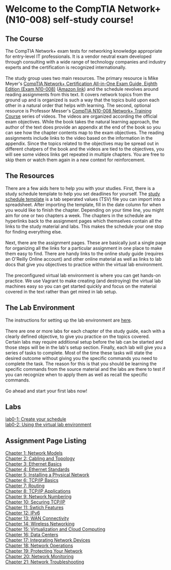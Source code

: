 # Welcome to the CompTIA Network+ (N10-008) self-study course!

## The Course
The CompTIA Network+ exam tests for networking knowledge appropriate for entry-level IT professionals.  It is a vendor neutral exam developed through consulting with a wide range of technology companies and industry experts and the certification is recognized internationally.</br></br>
The study group uses two main resources. The primary resource is Mike Meyer's [CompTIA Network+ Certification All-in-One Exam Guide, Eighth Edition (Exam N10-008)](https://learning.oreilly.com/library/view/comptia-network-certification/9781260122398/) ([Amazon link](https://www.amazon.com/CompTIA-Network-Certification-N10-008-Comptia/dp/1264269056)) and the schedule revolves around reading assignments from this text. It covers network topics from the ground up and is organized is such a way that the topics build upon each other in a natural order that helps with learning.  The second, optional resource is Professor Messer's [CompTIA N10-008 Network+ Training Course](https://www.youtube.com/playlist?list=PLG49S3nxzAnlCJiCrOYuRYb6cne864a7G) series of videos.  The videos are organized according the official exam objectives.  While the book takes the natural learning approach, the author of the text does provide an appendix at the end of the book so you can see how the chapter contents map to the exam objectives.  The reading assignments include links to the video based on the information in the appendix.  Since the topics related to the objectives may be spread out in different chatpers of the book and the videos are tied to the objectives, you will see some videos links get repeated in multiple chapters.  You are free to skip them or watch them again in a new context for reinforcement.


## The Resources
There are a few aids here to help you with your studies.  First, there is a study schedule template to help you set deadlines for yourself.  The [study schedule template](https://raw.githubusercontent.com/dmbrownlee/demo/release/courses/n10-008/labs/n10-008-schedule-template.tsv) is a tab seperated values (TSV) file you can import into a spreadsheet.  After importing the template, fill in the date column for when you would like to finish the chapter.  Depending on your time line, you might aim for one or two chapters a week.  The chapters in the schedule are hyperlinks back to the assignment pages which themselves contain all the links to the study material and labs.  This makes the schedule your one stop for finding everything else.</br></br>
Next, there are the assignment pages.  These are basically just a single page for organizing all the links for a particular assignment in one place to make them easy to find.  There are handy links to the online study guide (requires an O'Reilly Online account) and other online material as well as links to lab docs that give you objectives to practice within the virtual lab environment.</br></br>
The preconfigured virtual lab environment is where you can get hands-on practice.  We use Vagrant to make creating (and destroying) the virtual lab machines easy so you can get started quickly and focus on the material covered in the text rather than get mired in lab setup.


## The Lab Environment
The instructions for setting up the lab environment are [here](../README.md).</br></br>
There are one or more labs for each chapter of the study guide, each with a clearly defined objective, to give you practice on the topics covered.  Certain labs may require additional setup before the lab can be started and those steps will be in the lab's setup section.  Finally, each lab will give you a series of tasks to complete.  Most of the time these tasks will state the desired outcome without giving you the specific commands you need to complete the task.  The reason for this is that you should be learning the specific commands from the source material and the labs are there to test if you can recognize when to apply them as well as recall the specific commands.</br></br>
Go ahead and start your first labs now!


## Labs
[lab0-1: Create your schedule](chapter0/lab0-1.md)</br>
[lab0-2: Using the virtual lab environment](chapter0/lab0-2.md)</br>

## Assignment Page Listing
[Chapter 1: Network Models](chapter1/README.md)</br>
[Chapter 2: Cabling and Topology](chapter2/README.md)</br>
[Chapter 3: Ethernet Basics](chapter3/README.md)</br>
[Chapter 4: Ethernet Standards](chapter4/README.md)</br>
[Chapter 5: Installing a Physical Network](chapter5/README.md)</br>
[Chapter 6: TCP/IP Basics](chapter6/README.md)</br>
[Chapter 7: Routing](chapter7/README.md)</br>
[Chapter 8: TCP/IP Applications](chapter8/README.md)</br>
[Chapter 9: Network Numbering](chapter9/README.md)</br>
[Chapter 10: Securing TCP/IP](chapter10/README.md)</br>
[Chapter 11: Swtich Features](chapter11/README.md)</br>
[Chapter 12: IPv6](chapter12/README.md)</br>
[Chapter 13: WAN Connectivity](chapter13/README.md)</br>
[Chapter 14: Wireless Networking](chapter14/README.md)</br>
[Chapter 15: Virtualization and Cloud Computing](chapter15/README.md)</br>
[Chapter 16: Data Centers](chapter16/README.md)</br>
[Chapter 17: Integrating Network Devices](chapter17/README.md)</br>
[Chapter 18: Network Operations](chapter18/README.md)</br>
[Chapter 19: Protecting Your Network](chapter19/README.md)</br>
[Chapter 20: Network Monitoring](chapter20/README.md)</br>
[Chapter 21: Network Troubleshooting](chapter21/README.md)</br>
